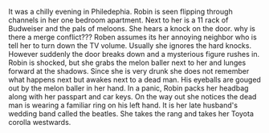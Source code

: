 It was a chilly evening in Philedephia.
Robin is seen flipping through channels in her one bedroom apartment.
Next to her is a 11 rack of Budweiser and the pals of meloons. 
She hears a knock on the door. 
why is there a merge conflict???
Roben assumes its her annoying neighbor who is tell her to turn down the TV volume.
Usually she ignores the hard knocks.
However suddenly the door breaks down and a mysterious figure rushes in.
Robin is shocked, but she grabs the melon baller next to her and lunges forward at the shadows.
Since she is very drunk she does not remember what happens next but awakes next to a dead man. 
His eyeballs are gouged out by the melon baller in her hand.
In a panic, Robin packs her headbag along with her passpart and car keys.
On the way out she notices the dead man is wearing a familiar ring on his left hand.
It is her late husband's wedding band called the beatles.
She takes the rang and takes her Toyota corolla westwards.